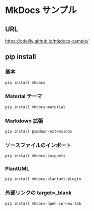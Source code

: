# MkDocs サンプル

## URL

<https://odeilly.github.io/mkdocs-sample/>

## pip install

### 基本

```sh
pip install mkdocs
```

### Material テーマ

```sh
pip install mkdocs-material
```

### Markdown 拡張

```sh
pip install pymdown-extensions
```

### ソースファイルのインポート

```sh
pip install mkdocs-snippets
```

### PlantUML

```sh
pip install mkdocs-plantuml-plugin
```

### 外部リンクの target=_blank

```sh
pip install mkdocs-open-in-new-tab
```
